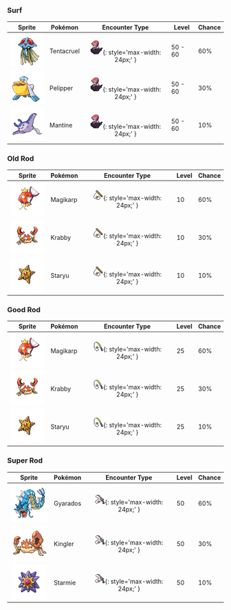 ### Surf

| Sprite | Pokémon | Encounter Type | Level | Chance |
|:------:|---------|:--------------:|-------|--------|
| ![Tentacruel](../../assets/sprites/tentacruel/front.gif) | Tentacruel | ![Surf](../../assets/encounter_types/surf.png){: style='max-width: 24px;' } | 50 - 60 | 60% |
| ![Pelipper](../../assets/sprites/pelipper/front.gif) | Pelipper | ![Surf](../../assets/encounter_types/surf.png){: style='max-width: 24px;' } | 50 - 60 | 30% |
| ![Mantine](../../assets/sprites/mantine/front.gif) | Mantine | ![Surf](../../assets/encounter_types/surf.png){: style='max-width: 24px;' } | 50 - 60 | 10% |

### Old Rod

| Sprite | Pokémon | Encounter Type | Level | Chance |
|:------:|---------|:--------------:|-------|--------|
| ![Magikarp](../../assets/sprites/magikarp/front.gif) | Magikarp | ![Old Rod](../../assets/encounter_types/old_rod.png){: style='max-width: 24px;' } | 10 | 60% |
| ![Krabby](../../assets/sprites/krabby/front.gif) | Krabby | ![Old Rod](../../assets/encounter_types/old_rod.png){: style='max-width: 24px;' } | 10 | 30% |
| ![Staryu](../../assets/sprites/staryu/front.gif) | Staryu | ![Old Rod](../../assets/encounter_types/old_rod.png){: style='max-width: 24px;' } | 10 | 10% |

### Good Rod

| Sprite | Pokémon | Encounter Type | Level | Chance |
|:------:|---------|:--------------:|-------|--------|
| ![Magikarp](../../assets/sprites/magikarp/front.gif) | Magikarp | ![Good Rod](../../assets/encounter_types/good_rod.png){: style='max-width: 24px;' } | 25 | 60% |
| ![Krabby](../../assets/sprites/krabby/front.gif) | Krabby | ![Good Rod](../../assets/encounter_types/good_rod.png){: style='max-width: 24px;' } | 25 | 30% |
| ![Staryu](../../assets/sprites/staryu/front.gif) | Staryu | ![Good Rod](../../assets/encounter_types/good_rod.png){: style='max-width: 24px;' } | 25 | 10% |

### Super Rod

| Sprite | Pokémon | Encounter Type | Level | Chance |
|:------:|---------|:--------------:|-------|--------|
| ![Gyarados](../../assets/sprites/gyarados/front.gif) | Gyarados | ![Super Rod](../../assets/encounter_types/super_rod.png){: style='max-width: 24px;' } | 50 | 60% |
| ![Kingler](../../assets/sprites/kingler/front.gif) | Kingler | ![Super Rod](../../assets/encounter_types/super_rod.png){: style='max-width: 24px;' } | 50 | 30% |
| ![Starmie](../../assets/sprites/starmie/front.gif) | Starmie | ![Super Rod](../../assets/encounter_types/super_rod.png){: style='max-width: 24px;' } | 50 | 10% |

